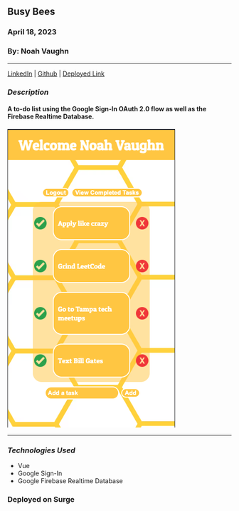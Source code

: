 ## Busy Bees

### **April 18, 2023**

### By: Noah Vaughn

---

[LinkedIn](https://www.linkedin.com/in/noahvaughn/)
|
[Github](https://github.com/noahdvaughn)
|
[Deployed Link](https://busybees.surge.sh/)

### **_Description_**

#### A to-do list using the Google Sign-In OAuth 2.0 flow as well as the Firebase Realtime Database.

####

![Demo](/vue_messageboard/public/BusyBeesTN.png)

---

### **_*Technologies Used*_**

- Vue
- Google Sign-In
- Google Firebase Realtime Database

### Deployed on Surge
